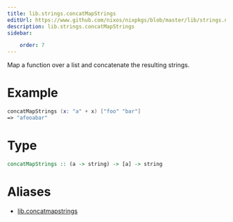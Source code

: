 ```yaml
---
title: lib.strings.concatMapStrings
editUrl: https://www.github.com/nixos/nixpkgs/blob/master/lib/strings.nix#L78C22
description: lib.strings.concatMapStrings
sidebar:

    order: 7
---
```


Map a function over a list and concatenate the resulting strings.

# Example

```nix
concatMapStrings (x: "a" + x) ["foo" "bar"]
=> "afooabar"
```

# Type

```haskell
concatMapStrings :: (a -> string) -> [a] -> string
```


# Aliases

- [lib.concatmapstrings](/nix-doc-comments/reference/lib/lib-concatmapstrings)


